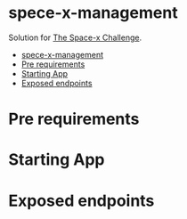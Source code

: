 # spece-x-management

Solution for [The Space-x Challenge](https://doc.clickup.com/p/h/e12h-16043/f3e54f9ffd37f57).

- [spece-x-management](#spece-x-management)
- [Pre requirements](#pre-requirements)
- [Starting App](#starting-app)
- [Exposed endpoints](#exposed-endpoints)

# Pre requirements

# Starting App

# Exposed endpoints